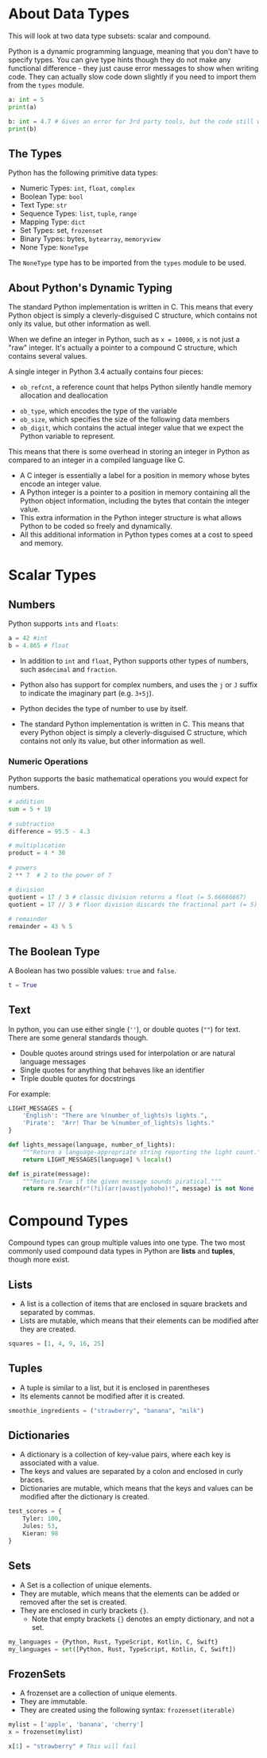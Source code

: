# About Data Types
This will look at two data type subsets: scalar and compound.

Python is a dynamic programming language, meaning that you don't have to specify types. You can give type hints though they do not make any functional difference - they just cause error messages to show when writing code. They can actually slow code down slightly if you need to import them from the `types` module.

```python
a: int = 5
print(a)

b: int = 4.7 # Gives an error for 3rd party tools, but the code still works
print(b)
```

## The Types
Python has the following primitive data types:
* Numeric Types: `int`, `float`, `complex`
* Boolean Type: `bool`
* Text Type: `str`
* Sequence Types: `list`, `tuple`, `range`
* Mapping Type: `dict`
* Set Types: set, `frozenset`
* Binary Types: bytes, `bytearray`, `memoryview`
* None Type: `NoneType`

The `NoneType` type has to be imported from the `types` module to be used.

## About Python's Dynamic Typing
The standard Python implementation is written in C. This means that every Python object is simply a cleverly-disguised C structure, which contains not only its value, but other information as well.

When we define an integer in Python, such as `x = 10000`, `x` is not just a "raw" integer. It's actually a pointer to a compound C structure, which contains several values.

A single integer in Python 3.4 actually contains four pieces:
* `ob_refcnt`, a reference count that helps Python silently handle memory allocation and deallocation
- `ob_type`, which encodes the type of the variable
- `ob_size`, which specifies the size of the following data members
- `ob_digit`, which contains the actual integer value that we expect the Python variable to represent.

This means that there is some overhead in storing an integer in Python as compared to an integer in a compiled language like C.

* A C integer is essentially a label for a position in memory whose bytes encode an integer value.
* A Python integer is a pointer to a position in memory containing all the Python object information, including the bytes that contain the integer value.
* This extra information in the Python integer structure is what allows Python to be coded so freely and dynamically.
* All this additional information in Python types comes at a cost to speed and memory.

# Scalar Types
## Numbers
Python supports `ints` and `floats`:

```python
a = 42 #int
b = 4.865 # float
```

* In addition to `int` and `float`, Python supports other types of numbers, such as`decimal` and `fraction`. 
* Python also has support for complex numbers, and uses the `j` or `J` suffix to indicate the imaginary part (e.g. `3+5j`).
* Python decides the type of number to use by itself.

* The standard Python implementation is written in C. This means that every Python object is simply a cleverly-disguised C structure, which contains not only its value, but other information as well.
### Numeric Operations
Python supports the basic mathematical operations you would expect for numbers.

```python
# addition
sum = 5 + 10
	
# subtraction
difference = 95.5 - 4.3

# multiplication
product = 4 * 30
	
# powers
2 ** 7  # 2 to the power of 7

# division
quotient = 17 / 3 # classic division returns a float (= 5.66666667)
quotient = 17 // 3 # floor division discards the fractional part (= 5)
	
# remainder
remainder = 43 % 5
```
## The Boolean Type
A Boolean has two possible values: `true` and `false`.

```python
t = True
```

## Text
In python, you can use either single (`''`), or double quotes (`""`) for text. There are some general standards though.
* Double quotes around strings used for interpolation or are natural language messages
* Single quotes for anything that behaves like an identifier
* Triple double quotes for docstrings

For example:

```python
LIGHT_MESSAGES = {
    'English': "There are %(number_of_lights)s lights.",
    'Pirate':  "Arr! Thar be %(number_of_lights)s lights."
}

def lights_message(language, number_of_lights):
    """Return a language-appropriate string reporting the light count."""
    return LIGHT_MESSAGES[language] % locals()

def is_pirate(message):
    """Return True if the given message sounds piratical."""
    return re.search(r"(?i)(arr|avast|yohoho)!", message) is not None
```

# Compound Types
Compound types can group multiple values into one type. The two most commonly used compound data types in Python are **lists** and **tuples**, though more exist.
## Lists
* A list is a collection of items that are enclosed in square brackets and separated by commas.
* Lists are mutable, which means that their elements can be modified after they are created.

```python
squares = [1, 4, 9, 16, 25]
```

## Tuples
* A tuple is similar to a list, but it is enclosed in parentheses
* Its elements cannot be modified after it is created.
```python
smoothie_ingredients = ("strawberry", "banana", "milk")
```

## Dictionaries
* A dictionary is a collection of key-value pairs, where each key is associated with a value.
* The keys and values are separated by a colon and enclosed in curly braces.
* Dictionaries are mutable, which means that the keys and values can be modified after the dictionary is created.

```python
test_scores = {
    Tyler: 100,
    Jules: 53,
    Kieran: 98
}
```

## Sets
* A Set is a collection of unique elements.
* They are mutable, which means that the elements can be added or removed after the set is created.
* They are enclosed in curly brackets `{}`.
	* Note that empty brackets `{}` denotes an empty dictionary, and not a set.

```python
my_languages = {Python, Rust, TypeScript, Kotlin, C, Swift}
my_languages = set([Python, Rust, TypeScript, Kotlin, C, Swift])
```

## FrozenSets
* A frozenset are a collection of unique elements.
* They are immutable.
* They are created using the following syntax: `frozenset(iterable)`

```python
mylist = ['apple', 'banana', 'cherry']  
x = frozenset(mylist)

x[1] = "strawberry" # This will fail
```